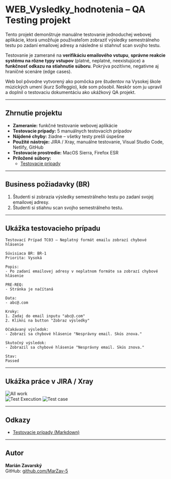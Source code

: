 # WEB_Vysledky_hodnotenia – QA Testing projekt

Tento projekt demonštruje manuálne testovanie jednoduchej webovej aplikácie, ktorá umožňuje používateľom zobraziť výsledky semestrálneho testu po zadaní emailovej adresy a následne si stiahnuť scan svojho testu.

Testovanie je zamerané na **verifikáciu emailového vstupu**, **správne reakcie systému na rôzne typy vstupov** (platné, neplatné, neexistujúce) a **funkčnosť odkazu na stiahnutie súboru**. Pokrýva pozitívne, negatívne aj hraničné scenáre (edge cases).

Web bol pôvodne vytvorený ako pomôcka pre študentov na Vysokej škole múzických umení (kurz Solfeggio), kde som pôsobil. Neskôr som ju upravil a doplnil o testovaciu dokumentáciu ako ukážkový QA projekt.

---

## Zhrnutie projektu

- **Zameranie:** funkčné testovanie webovej aplikácie
- **Testovacie prípady:** 5 manuálnych testovacích prípadov
- **Nájdené chyby:** žiadne – všetky testy prešli úspešne
- **Použité nástroje:** JIRA / Xray, manuálne testovanie, Visual Studio Code, Netlify, GitHub
- **Testovacie prostredie:** MacOS Sierra, Firefox ESR
- **Priložené súbory:**
  - [Testovacie prípady](./Web_Testovacie_Pripady.md)

---

## Business požiadavky (BR)

1. Študenti si zobrazia výsledky semestrálneho testu po zadaní svojej emailovej adresy.
2. Študenti si stiahnu scan svojho semestrálneho testu.

---

## Ukážka testovacieho prípadu

```plaintext
Testovací Prípad TC03 – Neplatný formát emailu zobrazí chybové hlásenie

Súvisiaca BR: BR-1  
Priorita: Vysoká  

Popis:
- Po zadaní emailovej adresy v neplatnom formáte sa zobrazí chybové hlásenie

PRE-REQ: 
- Stránka je načítaná

Data:  
- abc@.com

Kroky:
1. Zadaj do email inputu "abc@.com"
2. Klikni na button "Zobraz výsledky"  

Očakávaný výsledok:
- Zobrazí sa chybové hlásenie "Nesprávny email. Skús znova."

Skutočný výsledok:
- Zobrazil sa chybové hlásenie "Nesprávny email. Skús znova."

Stav:
Passed
```

---

## Ukážka práce v JIRA / Xray

![All work](./screenshots/jira/ss_WEB_All_work_Jira.png)  
![Test Execution](./screenshots/jira/ss_WEB_board_TExe_Jira.png)
![Test case](./screenshots/jira/ss_WEB_TC03_Jira.png)

---

## Odkazy

- [Testovacie prípady (Markdown)](./Web_Testovacie_Pripady.md)

---

## Autor

**Marián Zavarský**  
GitHub: [github.com/MarZav-5](https://github.com/MarZav-5)

